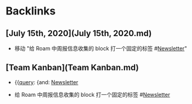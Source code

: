
# Backlinks
## [July 15th, 2020](July 15th, 2020.md)
- 移动 "给 Roam 中周报信息收集的 block 打一个固定的标签 #[Newsletter](Newsletter.md)"

## [Team Kanban](Team Kanban.md)
- {{[query](query.md): {and: [Newsletter](Newsletter.md)

- 给 Roam 中周报信息收集的 block 打一个固定的标签 #[Newsletter](Newsletter.md)

